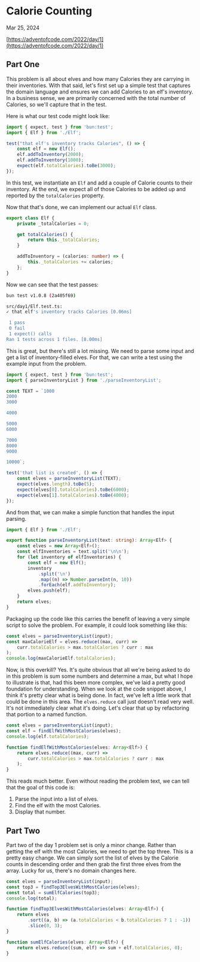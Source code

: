 # Calorie Counting

Mar 25, 2024

[https://adventofcode.com/2022/day/1](https://adventofcode.com/2022/day/1)

## Part One

This problem is all about elves and how many Calories they are carrying in their
inventories. With that said, let's first set up a simple test that captures the
domain language and ensures we can add Calories to an elf's inventory. In a
business sense, we are primarily concerned with the total number of Calories, so
we'll capture that in the test.

Here is what our test code might look like:

```typescript
import { expect, test } from 'bun:test';
import { Elf } from './Elf';

test("that elf's inventory tracks Calories", () => {
    const elf = new Elf();
    elf.addToInventory(2000);
    elf.addToInventory(1000);
    expect(elf.totalCalories).toBe(3000);
});
```

In this test, we instantiate an `Elf` and add a couple of Calorie counts to
their inventory. At the end, we expect all of those Calories to be added up and
reported by the `totalCalories` property.

Now that that's done, we can implement our actual `Elf` class.

```typescript
export class Elf {
    private _totalCalories = 0;

    get totalCalories() {
        return this._totalCalories;
    }

    addToInventory = (calories: number) => {
        this._totalCalories += calories;
    };
}
```

Now we can see that the test passes:

```sh
bun test v1.0.8 (2a405f69)

src/day1/Elf.test.ts:
✓ that elf's inventory tracks Calories [0.06ms]

 1 pass
 0 fail
 1 expect() calls
Ran 1 tests across 1 files. [8.00ms]
```

This is great, but there's still a lot missing. We need to parse some input and
get a list of inventory-filled elves. For that, we can write a test using the
example input from the problem.

```typescript
import { expect, test } from 'bun:test';
import { parseInventoryList } from './parseInventoryList';

const TEXT = `1000
2000
3000

4000

5000
6000

7000
8000
9000

10000`;

test('that list is created', () => {
    const elves = parseInventoryList(TEXT);
    expect(elves.length).toBe(5);
    expect(elves[0].totalCalories).toBe(6000);
    expect(elves[1].totalCalories).toBe(4000);
});
```

And from that, we can make a simple function that handles the input parsing.

```typescript
import { Elf } from './Elf';

export function parseInventoryList(text: string): Array<Elf> {
    const elves = new Array<Elf>();
    const elfInventories = text.split('\n\n');
    for (let inventory of elfInventories) {
        const elf = new Elf();
        inventory
            .split('\n')
            .map((n) => Number.parseInt(n, 10))
            .forEach(elf.addToInventory);
        elves.push(elf);
    }
    return elves;
}
```

Packaging up the code like this carries the benefit of leaving a very simple
script to solve the problem. For example, it could look something like this:

```typescript
const elves = parseInventoryList(input);
const maxCalorieElf = elves.reduce((max, curr) =>
    curr.totalCalories > max.totalCalories ? curr : max
);
console.log(maxCalorieElf.totalCalories);
```

Now, is this overkill? Yes. It's quite obvious that all we're being asked to do
in this problem is sum some numbers and determine a max, but what I hope to
illustrate is that, had this been more complex, we've laid a pretty good
foundation for understanding. When we look at the code snippet above, I think
it's pretty clear what is being done. In fact, we've left a little work that
could be done in this area. The `elves.reduce` call just doesn't read very well.
It's not immediately clear what it's doing. Let's clear that up by refactoring
that portion to a named function.

```typescript
const elves = parseInventoryList(input);
const elf = findElfWithMostCalories(elves);
console.log(elf.totalCalories);

function findElfWithMostCalories(elves: Array<Elf>) {
    return elves.reduce((max, curr) =>
        curr.totalCalories > max.totalCalories ? curr : max
    );
}
```

This reads much better. Even without reading the problem text, we can tell that
the goal of this code is:

1. Parse the input into a list of elves.
2. Find the elf with the most Calories.
3. Display that number.

## Part Two

Part two of the day 1 problem set is only a minor change. Rather than getting
the elf with the most Calories, we need to get the top three. This is a pretty
easy change. We can simply sort the list of elves by the Calorie counts in
descending order and then grab the first three elves from the array. Lucky for
us, there's no domain changes here.

```typescript
const elves = parseInventoryList(input);
const top3 = findTop3ElvesWithMostCalories(elves);
const total = sumElfCalories(top3);
console.log(total);

function findTop3ElvesWithMostCalories(elves: Array<Elf>) {
    return elves
        .sort((a, b) => (a.totalCalories < b.totalCalories ? 1 : -1))
        .slice(0, 3);
}

function sumElfCalories(elves: Array<Elf>) {
    return elves.reduce((sum, elf) => sum + elf.totalCalories, 0);
}
```
